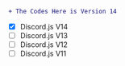 ```diff
+ The Codes Here is Version 14
```

-  [x] Discord.js V14
-  [ ] Discord.js V13
-  [ ] Discord.js V12
-  [ ] Discord.js V11
